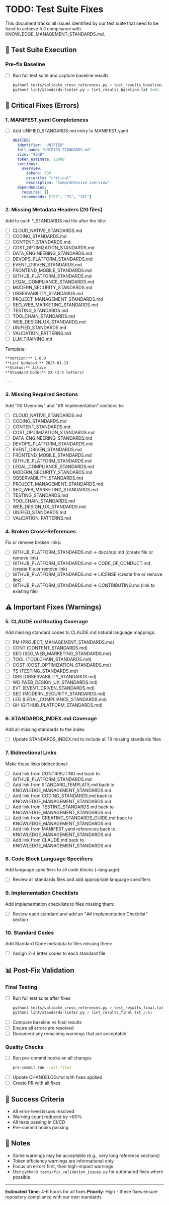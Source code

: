 # TODO: Test Suite Fixes

This document tracks all issues identified by our test suite that need to be fixed to achieve full compliance with KNOWLEDGE_MANAGEMENT_STANDARDS.md.

## 🧪 Test Suite Execution

### Pre-fix Baseline
- [ ] Run full test suite and capture baseline results
  ```bash
  python3 tests/validate_cross_references.py > test_results_baseline.txt 2>&1
  python3 lint/standards-linter.py > lint_results_baseline.txt 2>&1
  ```

## 🔧 Critical Fixes (Errors)

### 1. MANIFEST.yaml Completeness
- [ ] Add UNIFIED_STANDARDS.md entry to MANIFEST.yaml
  ```yaml
  UNIFIED:
    identifier: "UNIFIED"
    full_name: "UNIFIED_STANDARDS.md"
    size: "45KB"
    token_estimate: 12000
    sections:
      overview:
        tokens: 500
        priority: "critical"
        description: "Comprehensive overview"
    dependencies:
      requires: []
      recommends: ["CS", "TS", "SEC"]
  ```

### 2. Missing Metadata Headers (20 files)
Add to each *_STANDARDS.md file after the title:
- [ ] CLOUD_NATIVE_STANDARDS.md
- [ ] CODING_STANDARDS.md
- [ ] CONTENT_STANDARDS.md
- [ ] COST_OPTIMIZATION_STANDARDS.md
- [ ] DATA_ENGINEERING_STANDARDS.md
- [ ] DEVOPS_PLATFORM_STANDARDS.md
- [ ] EVENT_DRIVEN_STANDARDS.md
- [ ] FRONTEND_MOBILE_STANDARDS.md
- [ ] GITHUB_PLATFORM_STANDARDS.md
- [ ] LEGAL_COMPLIANCE_STANDARDS.md
- [ ] MODERN_SECURITY_STANDARDS.md
- [ ] OBSERVABILITY_STANDARDS.md
- [ ] PROJECT_MANAGEMENT_STANDARDS.md
- [ ] SEO_WEB_MARKETING_STANDARDS.md
- [ ] TESTING_STANDARDS.md
- [ ] TOOLCHAIN_STANDARDS.md
- [ ] WEB_DESIGN_UX_STANDARDS.md
- [ ] UNIFIED_STANDARDS.md
- [ ] VALIDATION_PATTERNS.md
- [ ] LLM_TRAINING.md

Template:
```markdown
**Version:** 1.0.0  
**Last Updated:** 2025-01-13  
**Status:** Active  
**Standard Code:** XX (2-4 letters)

---
```

### 3. Missing Required Sections
Add "## Overview" and "## Implementation" sections to:
- [ ] CLOUD_NATIVE_STANDARDS.md
- [ ] CODING_STANDARDS.md
- [ ] CONTENT_STANDARDS.md
- [ ] COST_OPTIMIZATION_STANDARDS.md
- [ ] DATA_ENGINEERING_STANDARDS.md
- [ ] DEVOPS_PLATFORM_STANDARDS.md
- [ ] EVENT_DRIVEN_STANDARDS.md
- [ ] FRONTEND_MOBILE_STANDARDS.md
- [ ] GITHUB_PLATFORM_STANDARDS.md
- [ ] LEGAL_COMPLIANCE_STANDARDS.md
- [ ] MODERN_SECURITY_STANDARDS.md
- [ ] OBSERVABILITY_STANDARDS.md
- [ ] PROJECT_MANAGEMENT_STANDARDS.md
- [ ] SEO_WEB_MARKETING_STANDARDS.md
- [ ] TESTING_STANDARDS.md
- [ ] TOOLCHAIN_STANDARDS.md
- [ ] WEB_DESIGN_UX_STANDARDS.md
- [ ] UNIFIED_STANDARDS.md
- [ ] VALIDATION_PATTERNS.md

### 4. Broken Cross-References
Fix or remove broken links:
- [ ] GITHUB_PLATFORM_STANDARDS.md -> docs/api.md (create file or remove link)
- [ ] GITHUB_PLATFORM_STANDARDS.md -> CODE_OF_CONDUCT.md (create file or remove link)
- [ ] GITHUB_PLATFORM_STANDARDS.md -> LICENSE (create file or remove link)
- [ ] GITHUB_PLATFORM_STANDARDS.md -> CONTRIBUTING.md (link to existing file)

## ⚠️ Important Fixes (Warnings)

### 5. CLAUDE.md Routing Coverage
Add missing standard codes to CLAUDE.md natural language mappings:
- [ ] PM (PROJECT_MANAGEMENT_STANDARDS.md)
- [ ] CONT (CONTENT_STANDARDS.md)
- [ ] SEO (SEO_WEB_MARKETING_STANDARDS.md)
- [ ] TOOL (TOOLCHAIN_STANDARDS.md)
- [ ] COST (COST_OPTIMIZATION_STANDARDS.md)
- [ ] TS (TESTING_STANDARDS.md)
- [ ] OBS (OBSERVABILITY_STANDARDS.md)
- [ ] WD (WEB_DESIGN_UX_STANDARDS.md)
- [ ] EVT (EVENT_DRIVEN_STANDARDS.md)
- [ ] SEC (MODERN_SECURITY_STANDARDS.md)
- [ ] LEG (LEGAL_COMPLIANCE_STANDARDS.md)
- [ ] GH (GITHUB_PLATFORM_STANDARDS.md)

### 6. STANDARDS_INDEX.md Coverage
Add all missing standards to the index:
- [ ] Update STANDARDS_INDEX.md to include all 19 missing standards files

### 7. Bidirectional Links
Make these links bidirectional:
- [ ] Add link from CONTRIBUTING.md back to GITHUB_PLATFORM_STANDARDS.md
- [ ] Add link from STANDARD_TEMPLATE.md back to KNOWLEDGE_MANAGEMENT_STANDARDS.md
- [ ] Add link from CODING_STANDARDS.md back to KNOWLEDGE_MANAGEMENT_STANDARDS.md
- [ ] Add link from TESTING_STANDARDS.md back to KNOWLEDGE_MANAGEMENT_STANDARDS.md
- [ ] Add link from CREATING_STANDARDS_GUIDE.md back to KNOWLEDGE_MANAGEMENT_STANDARDS.md
- [ ] Add link from MANIFEST.yaml references back to KNOWLEDGE_MANAGEMENT_STANDARDS.md
- [ ] Add link from CLAUDE.md back to KNOWLEDGE_MANAGEMENT_STANDARDS.md

### 8. Code Block Language Specifiers
Add language specifiers to all code blocks (``` → ```language):
- [ ] Review all standards files and add appropriate language specifiers

### 9. Implementation Checklists
Add implementation checklists to files missing them:
- [ ] Review each standard and add an "## Implementation Checklist" section

### 10. Standard Codes
Add Standard Code metadata to files missing them:
- [ ] Assign 2-4 letter codes to each standard file

## 📊 Post-Fix Validation

### Final Testing
- [ ] Run full test suite after fixes
  ```bash
  python3 tests/validate_cross_references.py > test_results_final.txt 2>&1
  python3 lint/standards-linter.py > lint_results_final.txt 2>&1
  ```
- [ ] Compare baseline vs final results
- [ ] Ensure all errors are resolved
- [ ] Document any remaining warnings that are acceptable

### Quality Checks
- [ ] Run pre-commit hooks on all changes
  ```bash
  pre-commit run --all-files
  ```
- [ ] Update CHANGELOG.md with fixes applied
- [ ] Create PR with all fixes

## 🎯 Success Criteria

- All error-level issues resolved
- Warning count reduced by >80%
- All tests passing in CI/CD
- Pre-commit hooks passing

## 📝 Notes

- Some warnings may be acceptable (e.g., very long reference sections)
- Token efficiency warnings are informational only
- Focus on errors first, then high-impact warnings
- Use `python3 tests/fix_validation_issues.py` for automated fixes where possible

---

**Estimated Time**: 4-6 hours for all fixes
**Priority**: High - these fixes ensure repository compliance with our own standards